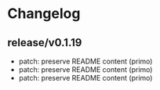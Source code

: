# Changelog

## release/v0.1.19
* patch: preserve README content (primo)
* patch: preserve README content (primo)
* patch: preserve README content (primo)
